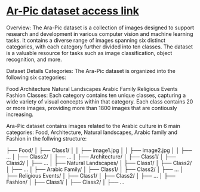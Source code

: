 # [Ar-Pic dataset access link](https://drive.google.com/drive/folders/14wpA0P8yosUL61Rv89SzmHBdfF1zKAB9?usp=drive_link)  
Overview:
The Ara-Pic dataset is a collection of images designed to support research and development in various computer vision and machine learning tasks. It contains a diverse range of images spanning six distinct categories, with each category further divided into ten classes. The dataset is a valuable resource for tasks such as image classification, object recognition, and more.

Dataset Details
Categories: The Ara-Pic dataset is organized into the following six categories:

Food
Architecture
Natural Landscapes
Arabic Family
Religious Events
Fashion
Classes: Each category contains ten unique classes, capturing a wide variety of visual concepts within that category. Each class contains 20 or more images, providing more than 1800 images that are contiously increasing.


Ara-Pic dataset contains images related to the Arabic culture in 6 main categories: Food, Architecture, Natural landscapes, Arabic family and Fashion in the follwing structure:

├── Food/
│   ├── Class1/
│   │   ├── image1.jpg
│   │   ├── image2.jpg
│   │   ├── ...
│   ├── Class2/
│   ├── ...
│
├── Architecture/
│   ├── Class1/
│   ├── Class2/
│   ├── ...
│
├── Natural Landscapes/
│   ├── Class1/
│   ├── Class2/
│   ├── ...
│
├── Arabic Family/
│   ├── Class1/
│   ├── Class2/
│   ├── ...
│
├── Religious Events/
│   ├── Class1/
│   ├── Class2/
│   ├── ...
│
├── Fashion/
│   ├── Class1/
│   ├── Class2/
│   ├── ...
